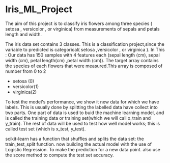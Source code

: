 # Iris_ML_Project
The aim of this project is to classify iris flowers among three species 
( setosa , versicolor , or virginica) from measurements of sepals and petals length and width.

The iris data set contains 3 classes.
This is a classification project,since the variable to predicted is categorical( setosa ,versicolor , or virginica ).
In This : Our data has 150 samples with 4 features each (sepal length (cm), sepal width (cm), petal length(cm) ,petal width (cm)).
The target array contains the species of each flowers that were measured.This array is composed of number from 0 to 2

* setosa (0)
* versicolor(1)
* virginica(2)


To test the model's performance, we show it new data for which we have labels. This is usually done by splitting the labelled data have collect into two parts.
One part of data is used to buid the machine learning model, and is called the training data or training set(which we will call x_train and y_train). 
The rest of data will be used to test how well model works; this is called test set (which is x_test, y_test).


scikit-learn has a function that shuffles and splits the data set: the train_test_split function.
now building the actual model with the use of Logistic Regression. To make the prediction for a new data point.
also use the score method to compute the test set accuracy.

